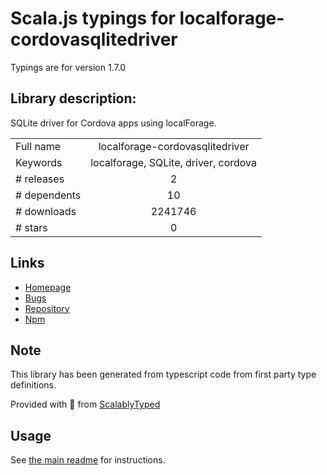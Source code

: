 
# Scala.js typings for localforage-cordovasqlitedriver

Typings are for version 1.7.0

## Library description:
SQLite driver for Cordova apps using localForage.

|                    |                 |
| ------------------ | :-------------: |
| Full name          | localforage-cordovasqlitedriver |
| Keywords           | localforage, SQLite, driver, cordova |
| # releases         | 2 |
| # dependents       | 10 |
| # downloads        | 2241746 |
| # stars            | 0 |

## Links
- [Homepage](https://github.com/thgreasi/localForage-cordovaSQLiteDriver)
- [Bugs](http://github.com/thgreasi/localForage-cordovaSQLiteDriver/issues)
- [Repository](https://github.com/thgreasi/localForage-cordovaSQLiteDriver)
- [Npm](https://www.npmjs.com/package/localforage-cordovasqlitedriver)
    


## Note
This library has been generated from typescript code from first party type definitions.

Provided with :purple_heart: from [ScalablyTyped](https://github.com/oyvindberg/ScalablyTyped)

## Usage
See [the main readme](../../readme.md) for instructions.


